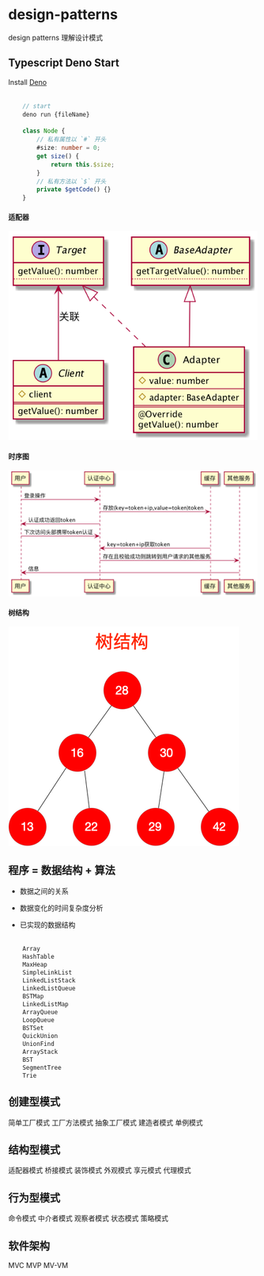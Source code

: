 # design-patterns

design patterns 理解设计模式

## Typescript Deno Start

Install [Deno][https://deno.land/]

```typescript

    // start
    deno run {fileName}

    class Node {
        // 私有属性以 `#` 开头
        #size: number = 0;
        get size() {
            return this.$size;
        }
        // 私有方法以 `$` 开头
        private $getCode() {}
    }

```

#### 适配器
[![Design](https://github.com/guobin211/design-patterns/blob/master/_static/Adapter.png)](https://github.com/guobin211/design-patterns)

#### 时序图
[![Design](https://github.com/guobin211/design-patterns/blob/master/_static/UserCenter.png)](https://github.com/guobin211/design-patterns)

#### 树结构
[![Design](https://github.com/guobin211/design-patterns/blob/master/_static/bst_tree.png)](https://github.com/guobin211/design-patterns)

## 程序 = 数据结构 + 算法

* 数据之间的关系

* 数据变化的时间复杂度分析

* 已实现的数据结构

```shell script
    
    Array
    HashTable
    MaxHeap
    SimpleLinkList
    LinkedListStack
    LinkedListQueue
    BSTMap
    LinkedListMap
    ArrayQueue
    LoopQueue
    BSTSet
    QuickUnion
    UnionFind
    ArrayStack
    BST
    SegmentTree
    Trie

```

## 创建型模式

简单工厂模式
工厂方法模式
抽象工厂模式
建造者模式
单例模式

## 结构型模式

适配器模式
桥接模式
装饰模式
外观模式
享元模式
代理模式

## 行为型模式

命令模式
中介者模式
观察者模式
状态模式
策略模式

## 软件架构

MVC
MVP
MV-VM


[https://deno.land/]: https://deno.land/
